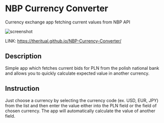 # NBP Currency Converter

Currency exchange app fetching current values from NBP API

![screenshot](https://theritual.github.io/NBPCurrencyConverter/img/screen.jpg)

LINK:
https://theritual.github.io/NBP-Currency-Converter/

## Description

Simple app which fetches current bids for PLN from the polish national bank and allows you to quickly calculate expected value in another currency.

## Instruction

Just choose a currency by selecting the currency code (ex. USD, EUR, JPY) from the list and then enter the value either into the PLN field or the field of chosen currency. The app will automatically calculate the value of another field.
